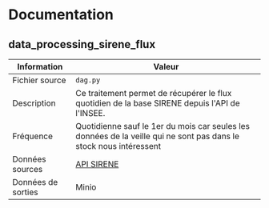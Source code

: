 # Documentation

## data_processing_sirene_flux

| Information | Valeur |
| -------- | -------- |
| Fichier source | `dag.py` |
| Description | Ce traitement permet de récupérer le flux quotidien de la base SIRENE depuis l'API de l'INSEE. |
| Fréquence | Quotidienne sauf le 1er du mois car seules les données de la veille qui ne sont pas dans le stock nous intéressent |
| Données sources | [API SIRENE](https://api.insee.fr/api-sirene/3.11/) |
| Données de sorties | Minio |
